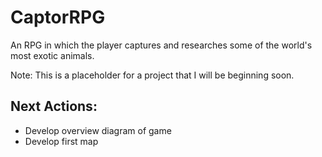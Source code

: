 # CaptorRPG
An RPG in which the player captures and researches some of the world's most exotic animals.

Note: This is a placeholder for a project that I will be beginning soon.

## Next Actions:
- Develop overview diagram of game
- Develop first map
